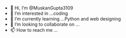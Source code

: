 - 👋 Hi, I’m @MuskanGupta3109
- 👀 I’m interested in ...coding
- 🌱 I’m currently learning ...Python and web designing
- 💞️ I’m looking to collaborate on ...
- 📫 How to reach me ...

<!---
MuskanGupta3109/MuskanGupta3109 is a ✨ special ✨ repository because its `README.md` (this file) appears on your GitHub profile.
You can click the Preview link to take a look at your changes.
--->
